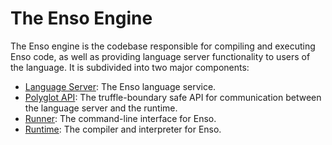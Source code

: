 # The Enso Engine
The Enso engine is the codebase responsible for compiling and executing Enso
code, as well as providing language server functionality to users of the
language. It is subdivided into two major components:

- [Language Server](./language-server): The Enso language service.
- [Polyglot API](./polyglot-api): The truffle-boundary safe API for
  communication between the language server and the runtime.
- [Runner](./runner): The command-line interface for Enso.
- [Runtime](./runtime): The compiler and interpreter for Enso.

